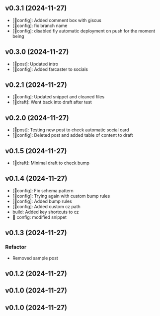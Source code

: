 ## v0.3.1 (2024-11-27)


- [🔧config]: Added comment box with giscus
- [🔧config]: fix branch name
- [🔧config]: disabled fly automatic deployment on push for the moment being

## v0.3.0 (2024-11-27)


- [🚀post]: Updated intro
- [🔧config]: Added farcaster to socials

## v0.2.1 (2024-11-27)


- [🔧config]: Updated snippet and cleaned files
- [📝draft]: Went back into draft after test

## v0.2.0 (2024-11-27)


- [🚀post]: Testing new post to check automatic social card
- [🔧config]: Deleted post and added table of content to draft

## v0.1.5 (2024-11-27)


- [📝draft]: Minimal draft to check bump

## v0.1.4 (2024-11-27)


- [🔧config]: Fix schema pattern
- [🔧config]: Trying again with custom bump rules
- [🔧config]: Added bump rules
- [🔧config]: Added custom cz path
- build: Added key shortcuts to cz
- 🔧 config: modified snippet

## v0.1.3 (2024-11-27)

### Refactor

- Removed sample post

## v0.1.2 (2024-11-27)

## v0.1.0 (2024-11-27)

## v0.1.0 (2024-11-27)
